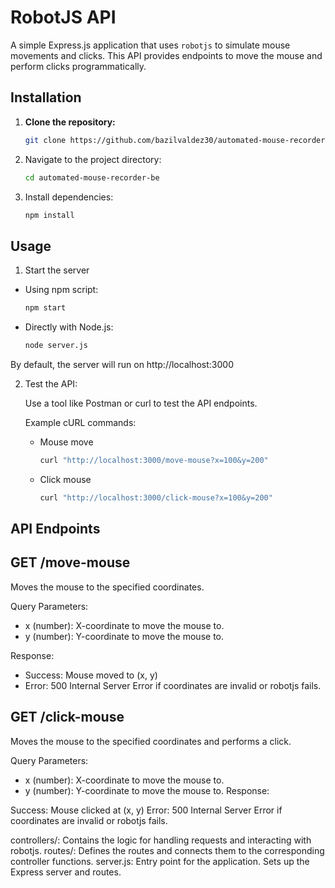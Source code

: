 # RobotJS API

A simple Express.js application that uses `robotjs` to simulate mouse movements and clicks. This API provides endpoints to move the mouse and perform clicks programmatically.

## Installation

1. **Clone the repository:**

   ```bash
   git clone https://github.com/bazilvaldez30/automated-mouse-recorder-be.git

2. Navigate to the project directory:

   ```bash
   cd automated-mouse-recorder-be

3. Install dependencies:

   ```bash
   npm install

## Usage

1. Start the server

 - Using npm script:

      ```bash
      npm start

 - Directly with Node.js:

      ```bash
      node server.js

By default, the server will run on http://localhost:3000

2. Test the API:

   Use a tool like Postman or curl to test the API endpoints.

   Example cURL commands:
   - Mouse move
     ```bash
     curl "http://localhost:3000/move-mouse?x=100&y=200"
   - Click mouse
     ```bash
     curl "http://localhost:3000/click-mouse?x=100&y=200"

## API Endpoints
## GET /move-mouse

Moves the mouse to the specified coordinates.

Query Parameters:

 - x (number): X-coordinate to move the mouse to.
 - y (number): Y-coordinate to move the mouse to.

Response:

 - Success: Mouse moved to (x, y)
 - Error: 500 Internal Server Error if coordinates are invalid or robotjs fails.

## GET /click-mouse
Moves the mouse to the specified coordinates and performs a click.

Query Parameters:

 - x (number): X-coordinate to move the mouse to.
 - y (number): Y-coordinate to move the mouse to.
   Response:

Success: Mouse clicked at (x, y)
Error: 500 Internal Server Error if coordinates are invalid or robotjs fails.

controllers/: Contains the logic for handling requests and interacting with robotjs.
routes/: Defines the routes and connects them to the corresponding controller functions.
server.js: Entry point for the application. Sets up the Express server and routes.
